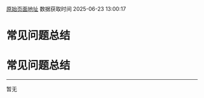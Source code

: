 [原始页面地址](https://docs.ekuaibao.com/docs/open-api/payerInfo/question-answer)
数据获取时间 2025-06-23 13:00:17

# 常见问题总结

# 常见问题总结

* * *

暂无
